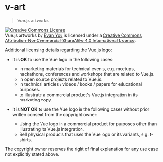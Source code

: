# v-art

> Vue.js artworks

<a rel="license" href="http://creativecommons.org/licenses/by-nc-sa/4.0/"><img alt="Creative Commons License" style="border-width:0" src="https://i.creativecommons.org/l/by-nc-sa/4.0/88x31.png" /></a><br /><span xmlns:dct="http://purl.org/dc/terms/" property="dct:title">Vue.js artworks</span> by <a xmlns:cc="http://creativecommons.org/ns#" href="http://evanyou.me" property="cc:attributionName" rel="cc:attributionURL">Evan You</a> is licensed under a <a rel="license" href="http://creativecommons.org/licenses/by-nc-sa/4.0/">Creative Commons Attribution-NonCommercial-ShareAlike 4.0 International License</a>.

Additional licensing details regarding the Vue.js logo:

- It is **OK** to use the Vue logo in the following cases:
  - in marketing materials for technical events, e.g. meetups, hackathons, conferences and workshops that are related to Vue.js.
  - in open source projects related to Vue.js.
  - in technical articles / videos / books / papers for educational purposes.
  - to illustrate a commercial product's Vue.js integration in its marketing copy.

- It is **NOT OK** to use the Vue logo in the following cases without prior written consent from the copyright owner:
  - Using the Vue logo in a commercial product for purposes other than illustrating its Vue.js integration.
  - Sell physical products that uses the Vue logo or its variants, e.g. t-shirts.

The copyright owner reserves the right of final explanation for any use case not explicitly stated above.
